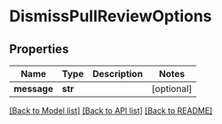 # DismissPullReviewOptions

## Properties
Name | Type | Description | Notes
------------ | ------------- | ------------- | -------------
**message** | **str** |  | [optional] 

[[Back to Model list]](../gitea/docs/README.md#documentation-for-models) [[Back to API list]](../gitea/docs/README.md#documentation-for-api-endpoints) [[Back to README]](../gitea/docs/README.md)

